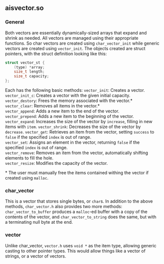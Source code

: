 ## aisvector.so

### General
Both vectors are essentially dynamically-sized arrays that expand and shrink as needed. All vectors are managed
using their appropriate functions. So char vectors are created using `char_vector_init` while generic vectors are
created using `vector_init`. The objects created are struct pointers, with the struct definition looking like this:
```c
struct vector_st {
    (type) *array;
    size_t length;
    size_t capacity;
};
```

Each has the following basic methods:
`vector_init`: Creates a vector. <br>
`vector_init_c`: Creates a vector with the given initial capacity. <br>
`vector_destory`: Frees the memory associated with the vector.\* <br>
`vector_clear`: Removes all items in the vector.\* <br>
`vector_append`: Adds a new item to the end of the vector. <br>
`vector_prepend`: Adds a new item to the beginning of the vector. <br>
`vector_expand`: Increases the size of the vector by `increase`, filling in new items with `item`.
`vector_shrink`: Decreases the size of the vector by `decrease`.
`vector_get`: Retrieves an item from the vector, setting `success` to `false` if the specified `index`
is out of range. <br>
`vector_set`: Assigns an element in the vector, returning `false` if the specified `index` is out of range. <br>
`vector_remove`: Removes an item from the vector, automatically shifting elements to fill the hole. <br>
`vector_resize`: Modifies the capacity of the vector.

\* The user must manually free the items contained withing the vector if created using `malloc`. <br>

### char\_vector
This is a vector that stores single bytes, or `char`s. In addition to the above methods, `char_vector.h`
also provides two more methods: `char_vector_to_buffer` produces a `malloc`-ed buffer with a copy of the
contents of the vector, and `char_vector_to_string` does the same, but with a terminating null byte at the
end.

### vector
Unlike char\_vector, `vector.h` uses `void *` as the item type, allowing generic casting to other pointer types.
This would allow things like a vector of strings, or a vector of vectors.


